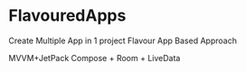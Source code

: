 # FlavouredApps
Create Multiple App in 1 project Flavour App Based Approach

MVVM+JetPack Compose + Room + LiveData 
